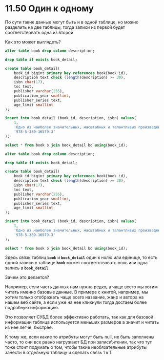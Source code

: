 # 11.50 Один к одному

По сути такие данные могут быть и в одной таблице, но можно разделить на две таблицы, тогда записи из первой будет соответствовать одна из второй

Как это может выглядеть?

```sql
alter table book drop column description;

drop table if exists book_detail;

create table book_detail(
    book_id bigint primary key references book(book_id),
    description text check (length(description) >= 30),
    isbn char(17),
    toc text,
    publisher varchar(255),
    publication_year smallint,
    publisher_series text,
    age_limit smallint
);

insert into book_detail (book_id, description, isbn) values(
    1,
    'Одно из наиболее значительных, масштабных и талантливых произведений русскоязычной литературы, принесшее автору Нобелевскую премию.',
    '978-5-389-16579-3'
);

select * from book b join book_detail bd using(book_id);

alter table book drop column description;

drop table if exists book_detail;

create table book_detail(
    book_id bigint primary key references book(book_id),
    description text check (length(description) >= 30),
    isbn char(17),
    toc text,
    publisher varchar(255),
    publication_year smallint,
    publisher_series text,
    age_limit smallint
);

insert into book_detail (book_id, description, isbn) values(
    1,
    'Одно из наиболее значительных, масштабных и талантливых произведений русскоязычной литературы, принесшее автору Нобелевскую премию.',
    '978-5-389-16579-3'
);

select * from book b join book_detail bd using(book_id);
```

Здесь связь таблиц **`book`** и **`book_detail`** один к нолю или единице, то есть одной записи в таблице **`book`** может соответствовать ноль или одна запись в **`book_detail`**.

Зачем это делается?

Например, если часть данных нам нужна редко, а чаще всего мы хотим читать именно базовые данные. В примере с книгой, например, мы хотим только отображать чаще всего название, жанр и автора на нашем веб сайте, а если уже на нее кликнули тогда достаем более подробную информацию.

Это позволяет СУБД более эффективно работать, так как для базовой информации таблица используется меньших размеров а значит и читать из нее легче, быстрее.

К тому же, если какие то атрибуты могут быть null, не быть заполнены часто, то они все равно нагружают БД при записи\чтении, так что тут тоже стоит подумать о том, чтобы такие необязательные атрибуты занести в отдельную таблицу и сделать связь 1 к 1.